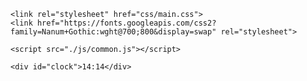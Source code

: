 <!DOCTYPE html>
<html>
<head>  
  <meta charset="utf-8">
  <meta http-equiv="X-UA-Compatible" content="IE=edge,chrome=1">
  <title>Ceasul color</title>
    
    <link rel="stylesheet" href="css/main.css">
    <link href="https://fonts.googleapis.com/css2?family=Nanum+Gothic:wght@700;800&display=swap" rel="stylesheet">
    
    <script src="./js/common.js"></script>    
</head>
<body>
    
    <div id="clock">14:14</div>
    
</body>
</html>

